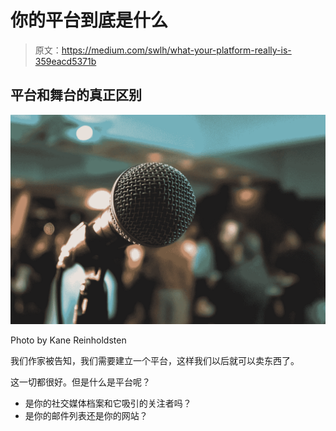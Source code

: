 # 你的平台到底是什么

> 原文：<https://medium.com/swlh/what-your-platform-really-is-359eacd5371b>

## 平台和舞台的真正区别

![](img/b02844a22687b65497a65f39e3371051.png)

Photo by Kane Reinholdsten

我们作家被告知，我们需要建立一个平台，这样我们以后就可以卖东西了。

这一切都很好。但是什么是平台呢？

*   是你的社交媒体档案和它吸引的关注者吗？
*   是你的邮件列表还是你的网站？